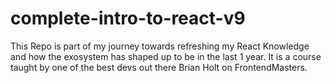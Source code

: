 # complete-intro-to-react-v9
This Repo is part of my journey towards refreshing my React Knowledge and how the exosystem has shaped up to be in the last 1 year. It is a course taught by one of the best devs out there Brian Holt on FrontendMasters. 
